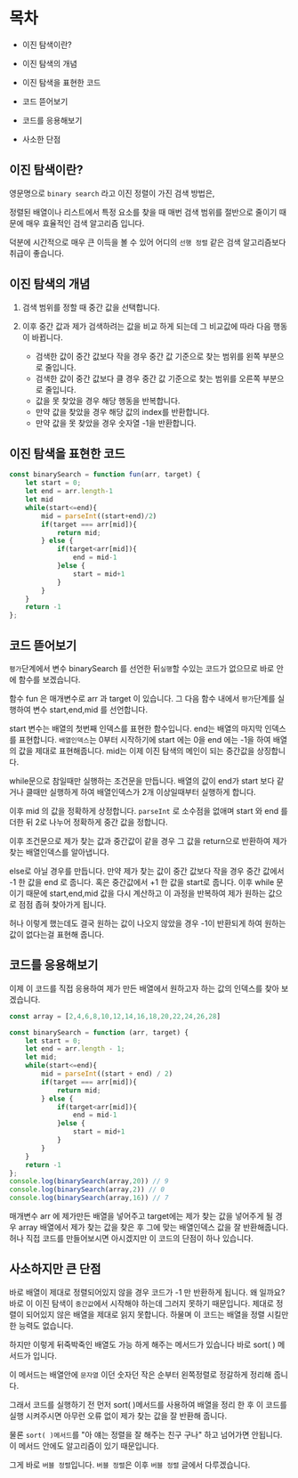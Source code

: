 # 목차
- 이진 탐색이란?

- 이진 탐색의 개념

- 이진 탐색을 표현한 코드

- 코드 뜯어보기

- 코드를 응용해보기

- 사소한 단점

## 이진 탐색이란?
영문명으로 `binary search` 라고 이진 정렬이 가진 검색 방법은, 

정렬된 배열이나 리스트에서 특정 요소를 찾을 때 매번 검색 범위를 절반으로 줄이기 때문에 매우 효율적인 검색 알고리즘 입니다.

덕분에 시간적으로 매우 큰 이득을 볼 수 있어 어디의 `선행 정렬` 같은 검색 알고리즘보다 취급이 좋습니다.

## 이진 탐색의 개념
1. 검색 범위를 정할 때 중간 값을 선택합니다.

2. 이후 중간 값과 제가 검색하려는 값을 비교 하게 되는데 그 비교값에 따라 다음 행동이 바뀝니다.
    -  검색한 값이 중간 값보다 작을 경우 중간 값 기준으로 찾는 범위를 왼쪽 부분으로 줄입니다.
    -  검색한 값이 중간 값보다 클 경우 중간 값 기준으로 찾는 범위를 오른쪽 부분으로 줄입니다.
    -  값을 못 찾았을 경우 해당 행동을 반복합니다.
    -  만약 값을 찾았을 경우 해당 값의 index를 반환합니다.
    -  만약 값을 못 찾았을 경우 숫자열 -1을 반환합니다.

## 이진 탐색을 표현한 코드
```js
const binarySearch = function fun(arr, target) {
    let start = 0;
    let end = arr.length-1
    let mid
    while(start<=end){
        mid = parseInt((start+end)/2)
        if(target === arr[mid]){
            return mid;
        } else {
            if(target<arr[mid]){
                end = mid-1
            }else {
                start = mid+1
            }
        }
    }
    return -1
};
```
## 코드 뜯어보기
`평가`단계에서 변수 binarySearch 를 선언한 뒤`실행`할 수있는 코드가 없으므로 바로 안에 함수를 보겠습니다.

함수 fun 은 매개변수로 arr 과 target 이 있습니다. 그 다음 함수 내에서 `평가`단계를 실행하여 변수 start,end,mid 를 선언합니다.

start 변수는 배열의 첫번째 인덱스를 표현한 함수입니다. end는 배열의 마지막 인덱스를 표현합니다. `배열인덱스`는 0부터 시작하기에 start 에는 0을 end 에는 -1을 하여 배열의 값을 제대로 표현해줍니다. mid는 이제 이진 탐색의 메인이 되는 중간값을 상징합니다.

while문으로 참일때만 실행하는 조건문을 만듭니다. 배열의 값이 end가 start 보다 같거나 클때만 실행하게 하여 배열인덱스가 2개 이상일때부터 실행하게 합니다.

이후 mid 의 값을 정확하게 상정합니다. `parseInt` 로 소수점을 없애며 start 와 end 를 더한 뒤 2로 나누어 정확하게 중간 값을 정합니다.

이후 조건문으로 제가 찾는 값과 중간값이 같을 경우 그 값을 return으로 반환하여 제가 찾는 배열인덱스를 알아냅니다. 

else로 아닐 경우를 만듭니다. 만약 제가 찾는 값이 중간 값보다 작을 경우 중간 값에서 -1 한 값을 end 로 줍니다. 혹은 중간값에서 +1 한 값을 start로 줍니다. 이후 while 문 이기 때문에 start,end,mid 값을 다시 계산하고 이 과정을 반복하여 제가 원하는 값으로 점점 좁혀 찾아가게 됩니다.

허나 이렇게 했는데도 결국 원하는 값이 나오지 않았을 경우 -1이 반환되게 하여 원하는 값이 없다는걸 표현해 줍니다.


## 코드를 응용해보기

이제 이 코드를 직접 응용하여 제가 만든 배열에서 원하고자 하는 값의 인덱스를 찾아 보겠습니다.

```js
const array = [2,4,6,8,10,12,14,16,18,20,22,24,26,28]

const binarySearch = function (arr, target) {
    let start = 0;
    let end = arr.length - 1;
    let mid;
    while(start<=end){
        mid = parseInt((start + end) / 2)
        if(target === arr[mid]){
            return mid;
        } else {
            if(target<arr[mid]){
                end = mid-1
            }else {
                start = mid+1
            }
        }
    }
    return -1
};
console.log(binarySearch(array,20)) // 9
console.log(binarySearch(array,2)) // 0
console.log(binarySearch(array,16)) // 7
```
매개변수 arr 에 제가만든 배열을 넣어주고 target에는 제가 찾는 값을 넣어주게 될 경우 array 배열에서 제가 찾는 값을 찾은 후 그에 맞는 배열인덱스 값을 잘 반환해줍니다. 허나 직접 코드를 만들어보시면 아시겠지만 이 코드의 단점이 하나 있습니다.

## 사소하지만 큰 단점
바로 배열이 제대로 정렬되어있지 않을 경우 코드가 -1 만 반환하게 됩니다. 왜 일까요? 바로 이 이진 탐색이 `중간값`에서 시작해야 하는데 그러지 못하기 때문입니다. 제대로 정렬이 되어있지 않은 배열을 제대로 읽지 못합니다. 하물며 이 코드는 배열을 정렬 시킬만한 능력도 없습니다.

하지만 이렇게 뒤죽박죽인 배열도 가능 하게 해주는 메서드가 있습니다 바로  sort( ) 메서드가 입니다. 

이 메서드는 배열안에 `문자열` 이던 숫자던 작은 순부터 왼쪽정렬로 정갈하게 정리해 줍니다.

그래서 코드를 실행하기 전 먼저 sort( )메서드를 사용하여 배열을 정리 한 후 이 코드를 실행 시켜주시면 아무런 오류 없이 제가 찾는 값을 잘 반환해 줍니다.

물론 `sort( )메서드`를 "아 얘는 정렬을 잘 해주는 친구 구나" 하고 넘어가면 안됩니다. 이 메서드 안에도 알고리즘이 있기 때문입니다.

그게 바로 `버블 정렬`입니다. `버블 정렬`은 이후 `버블 정렬` 글에서 다루겠습니다.